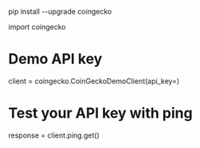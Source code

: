 pip install --upgrade coingecko

import coingecko

# Demo API key
client = coingecko.CoinGeckoDemoClient(api_key=<CG-W19jzQBo4PEWNTrcdFWCTneh>)

# Test your API key with ping
response = client.ping.get()
